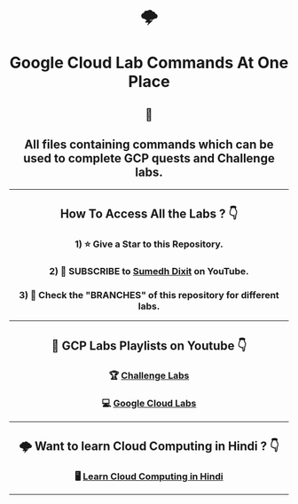<div align="center">

# 🌩️

# Google Cloud Lab Commands At One Place

## 🚀

## All files containing commands which can be used to complete GCP quests and Challenge labs.

---

## How To Access All the Labs ? 👇

### 1) ⭐ Give a Star to this Repository.

### 2) 🎯 SUBSCRIBE to <a href="https://www.youtube.com/c/sumedhdixit?sub_confirmation=1" target="_blank" rel="noopener noreferrer" >Sumedh Dixit</a> on YouTube.

### 3) 🔗 Check the "BRANCHES" of this repository for different labs.

---

## 🧿 GCP Labs Playlists on Youtube 👇

### 🏆 <a href="https://www.youtube.com/playlist?list=PLeoj-5tvYy-gDUWkaPj52_s8XYK6d9Ckv" rel="noopener noreferrer">Challenge Labs </a>

### 💻 <a href="https://www.youtube.com/playlist?list=PLeoj-5tvYy-jjvfesplylQTfvHYTo0bgo" rel="noopener noreferrer">Google Cloud Labs</a>

---

## 🌩️ Want to learn Cloud Computing in Hindi ? 👇

### 🖥️ <a href="https://www.youtube.com/playlist?list=PLeoj-5tvYy-hHAjWKL4k2_j16MZRjQPu4" rel="noopener noreferrer" >Learn Cloud Computing in Hindi</a>

---

</div>
